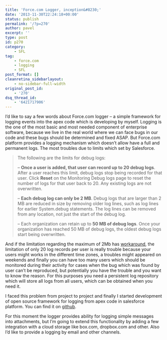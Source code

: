 ```yaml
---
title: 'Force.com Logger, inception&#8230;'
date: '2013-11-30T22:24:18+00:00'
status: publish
permalink: '/?p=270'
author: pavel
excerpt: ''
type: post
id: p270
category:
    - SFL
tag:
    - force.com
    - logging
    - SFL
post_format: []
cleanretina_sidebarlayout:
    - no-sidebar-full-width
original_post_id:
    - '270'
dsq_thread_id:
    - '6421717906'
---
```

I’d like to say a few words about Force.com logger – a simple framework for logging events into the apex code which is developing by myself. Logging is the one of the most basic and most needed component of enterprise software, because we live in the real world where we can face bugs in our code and these bugs should be determined and fixed ASAP. But Force.com platform provides a logging mechanism which doesn’t allow have a full and permanent logs. The most troubles due to limits which set by Salesforce.

> The following are the limits for debug logs:
>
> – **Once a user is added, that user can record up to 20 debug logs**. After a user reaches this limit, debug logs stop being recorded for that user. Click **Reset** on the Monitoring Debug logs page to reset the number of logs for that user back to 20. Any existing logs are not overwritten.
>
> – **Each debug log can only be 2 MB**. Debug logs that are larger than 2 MB are reduced in size by removing older log lines, such as log lines for earlier System.debug statements. The log lines can be removed from any location, not just the start of the debug log.
>
> – Each organization can retain up to **50 MB of debug logs**. Once your organization has reached 50 MB of debug logs, the oldest debug logs start being overwritten.

And if the limitation regarding the maximum of 2Mb has [workaround](/?p=277), the limitation of only 20 log records per user is really trouble because your users might works in the different time zones, a troubles might appeared on weekends and finally you can have too many users which should be monitored during their activity for cases when the bug which was found by user can’t be reproduced, but potentially you have the trouble and you want to know the reason. For this purposes you need a persistent log repository which will store all logs from all users, which can be obtained when you need it.

I faced this problem from project to project and finally I started development of open source framework for logging from apex code in salesforce platform. You can find it on [github](https://github.com/pavel-slepenkov/SFLogger).

For this moment the logger provides ability for logging simple messages into attachments, but I’m going to extend this functionality by adding a few integration with a cloud storage like box.com, dropbox.com and other. Also I’d like to provide a logging by email and other channels.